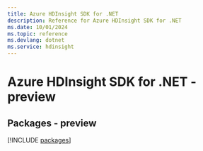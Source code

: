 ```yaml
---
title: Azure HDInsight SDK for .NET
description: Reference for Azure HDInsight SDK for .NET
ms.date: 10/01/2024
ms.topic: reference
ms.devlang: dotnet
ms.service: hdinsight
---
```

# Azure HDInsight SDK for .NET - preview
## Packages - preview
[!INCLUDE [packages](hdinsight-index.md)]